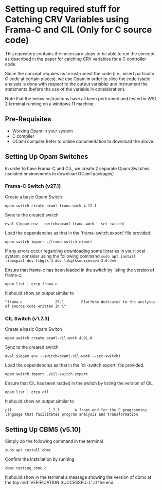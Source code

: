 # Setting up required stuff for Catching CRV Variables using Frama-C and CIL (Only for C source code)
This repository contains the necessary steps to be able to run the concept as described in the paper for catching CRV variables for a C controller code.

Since the concept requires us to instrument the code (i.e., insert particular C code at certain places), we use Opam in order to slice the code (static analysis is done with respect to the output variable) and instrument the statements (before the use of the variable in consideration).

Note that the below instructions have all been performed and tested in WSL 2 terminal running on a windows 11 machine.

## Pre-Requisites
- Working Opam in your system
- C compiler
- OCaml compiler
Refer to online documentation to download the above.

## Setting Up Opam Switches
In order to have Frama-C and CIL, we create 2 separate Opam Switches (isolated environments to download OCaml packages)

### Frama-C Switch (v27.1)
Create a basic Opam Switch
```
opam switch create ocaml-frama-work 4.12.1
```
Sync to the created switch
```
eval $(opam env --switch=ocaml-frama-work --set-switch)
```
Load the dependencies as that in the 'frama-switch.export' file provided.
```
opam switch import ./frama-switch.export
```
If any errors occur regarding downloading some libraries in your local system, consider using the following command
```sudo apt install libexpat1-dev libgtk-3-dev libgtksourceview-3.0-dev```

Ensure that frama-c has been loaded in the switch by listing the version of frama-c.
```
opam list | grep frama-c
```
It should show an output similar to
```
"frama-c               27.1        Platform dedicated to the analysis of source code written in C"
```

### CIL Switch (v1.7.3)
Create a basic Opam Switch
```
opam switch create ocaml-cil-work 4.01.0
```
Sync to the created switch
```
eval $(opam env --switch=ocaml-cil-work --set-switch)
```
Load the dependencies as that in the 'cil-switch.export' file provided.
```
opam switch import ./cil-switch.export
```
Ensure that CIL has been loaded in the switch by listing the version of CIL
```
opam list | grep cil
```
It should show an output similar to
```
cil                 1.7.3       A front-end for the C programming language that facilitates program analysis and transformation
```

## Setting Up CBMS (v5.10)
Simply do the following command in the terminal
```
sudo apt install cbmc
```
Confirm the installation by running
```
cbmc testing_cbmc.c
```
It should show in the terminal a message showing the version of cbmc at the top and 'VERIFICATION SUCCESSFULL' at the end.
